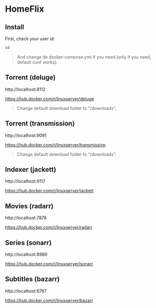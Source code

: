 # HomeFlix

## Install

First, check your user id:
```bash
id
```

> And change de docker-compose.yml if you need (only if you need, default conf works).

## Torrent (deluge)

http://localhost:8112

https://hub.docker.com/r/linuxserver/deluge

> Change default download folder to "/downloads".

## Torrent (transmission)

http://localhost:9091

https://hub.docker.com/r/linuxserver/transmission 

> Change default download folder to "/downloads".
  
## Indexer (jackett)

http://localhost:9117

https://hub.docker.com/r/linuxserver/jackett
  
## Movies (radarr)

http://localhost:7878

https://hub.docker.com/r/linuxserver/radarr
  
## Series (sonarr)

http://localhost:8989

https://hub.docker.com/r/linuxserver/sonarr

## Subtitles (bazarr)

http://localhost:6767

https://hub.docker.com/r/linuxserver/bazarr